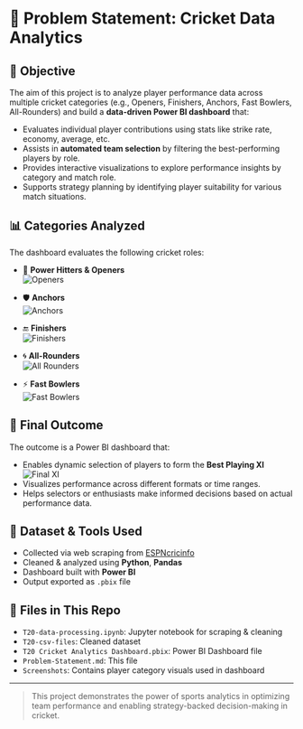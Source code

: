 # 🏏 Problem Statement: Cricket Data Analytics

## 🎯 Objective

The aim of this project is to analyze player performance data across multiple cricket categories (e.g., Openers, Finishers, Anchors, Fast Bowlers, All-Rounders) and build a **data-driven Power BI dashboard** that:

- Evaluates individual player contributions using stats like strike rate, economy, average, etc.
- Assists in **automated team selection** by filtering the best-performing players by role.
- Provides interactive visualizations to explore performance insights by category and match role.
- Supports strategy planning by identifying player suitability for various match situations.

## 📊 Categories Analyzed

The dashboard evaluates the following cricket roles:

- 🧨 **Power Hitters & Openers**  
  ![Openers](images/power_hitters_and_openers.jpg)

- 🛡️ **Anchors**  
  ![Anchors](images/anchors.jpg)

- 🔚 **Finishers**  
  ![Finishers](images/finishers.jpg)

- 🌀 **All-Rounders**  
  ![All Rounders](images/all_rounders.jpg)

- ⚡ **Fast Bowlers**  
  ![Fast Bowlers](images/fast_bowlers.jpg)

## 🏁 Final Outcome

The outcome is a Power BI dashboard that:

- Enables dynamic selection of players to form the **Best Playing XI**  
  ![Final XI](images/pick_final_11.jpg)
- Visualizes performance across different formats or time ranges.
- Helps selectors or enthusiasts make informed decisions based on actual performance data.

## 📂 Dataset & Tools Used

- Collected via web scraping from [ESPNcricinfo](https://www.espncricinfo.com/)
- Cleaned & analyzed using **Python**, **Pandas**
- Dashboard built with **Power BI**
- Output exported as `.pbix` file

## 🔗 Files in This Repo

- `T20-data-processing.ipynb`: Jupyter notebook for scraping & cleaning
- `T20-csv-files`: Cleaned dataset
- `T20 Cricket Analytics Dashboard.pbix`: Power BI Dashboard file
- `Problem-Statement.md`: This file
- `Screenshots`: Contains player category visuals used in dashboard

---

> This project demonstrates the power of sports analytics in optimizing team performance and enabling strategy-backed decision-making in cricket.
